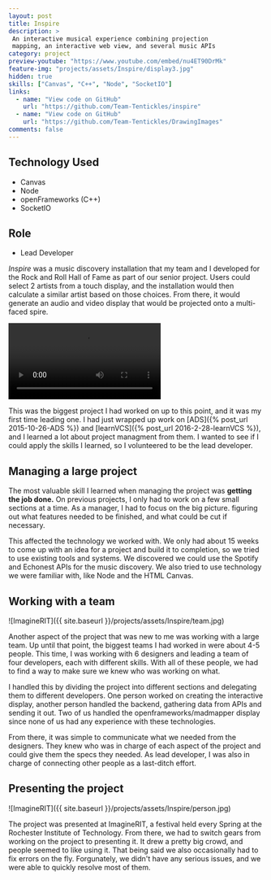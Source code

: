 ```yaml
---
layout: post
title: Inspire
description: >
 An interactive musical experience combining projection
 mapping, an interactive web view, and several music APIs
category: project
preview-youtube: "https://www.youtube.com/embed/nu4ET90DrMk"
feature-img: "projects/assets/Inspire/display3.jpg"
hidden: true
skills: ["Canvas", "C++", "Node", "SocketIO"]
links: 
  - name: "View code on GitHub"
    url: "https://github.com/Team-Tentickles/inspire"
  - name: "View code on GitHub"
    url: "https://github.com/Team-Tentickles/DrawingImages"
comments: false
--- 
```


## Technology Used

- Canvas
- Node
- openFrameworks (C++)
- SocketIO

## Role

- Lead Developer

*Inspire* was a music discovery installation that my team and I developed for the Rock and Roll Hall of Fame as part of our senior project. Users could select 2 artists from a touch display, and the installation would then calculate a similar artist based on those choices. From there, it would generate an audio and video display that would be projected onto a multi-faced spire.

<video controls>
	<source src="{{ site.baseurl }}/projects/assets/Inspire/hightlights.mp4" />
</video>

This was the biggest project I had worked on up to this point, and it was my first time leading one. I had just wrapped up work on [ADS]({% post_url 2015-10-26-ADS %}) and [learnVCS]({% post_url 2016-2-28-learnVCS %}), and I learned a lot about project managment from them. I wanted to see if I could apply the skills I learned, so I volunteered to be the lead developer.

## Managing a large project

The most valuable skill I learned when managing the project was **getting the job done.** On previous projects, I only had to work on a few small sections at a time. As a manager, I had to focus on the big picture. figuring out what features needed to be finished, and what could be cut if necessary.

This affected the technology we worked with. We only had about 15 weeks to come up with an idea for a project and build it to completion, so we tried to use existing tools and systems. We discovered we could use the Spotify and Echonest APIs for the music discovery. We also tried to use technology we were familiar with, like Node and the HTML Canvas.

## Working with a team

![ImagineRIT]({{ site.baseurl }}/projects/assets/Inspire/team.jpg)

Another aspect of the project that was new to me was working with a large team. Up until that point, the biggest teams I had worked in were about 4-5 people. This time, I was working with 6 designers and leading a team of four developers, each with different skills. With all of these people, we had to find a way to make sure we knew who was working on what.

I handled this by dividing the project into different sections and delegating them to different developers. One person worked on creating the interactive display, another person handled the backend, gathering data from APIs and sending it out. Two of us handled the openframeworks/madmapper display since none of us had any experience with these technologies.

From there, it was simple to communicate what we needed from the designers. They knew who was in charge of each aspect of the project and could give them the specs they needed. As lead developer, I was also in charge of connecting other people as a last-ditch effort.

## Presenting the project

![ImagineRIT]({{ site.baseurl }}/projects/assets/Inspire/person.jpg)

The project was presented at ImagineRIT, a festival held every Spring at the Rochester Institute of Technology. From there, we had to switch gears from working on the project to presenting it. It drew a pretty big crowd, and people seemed to like using it. That being said we also occasionally had to fix errors on the fly. Forgunately, we didn't have any serious issues, and we were able to quickly resolve most of them.
